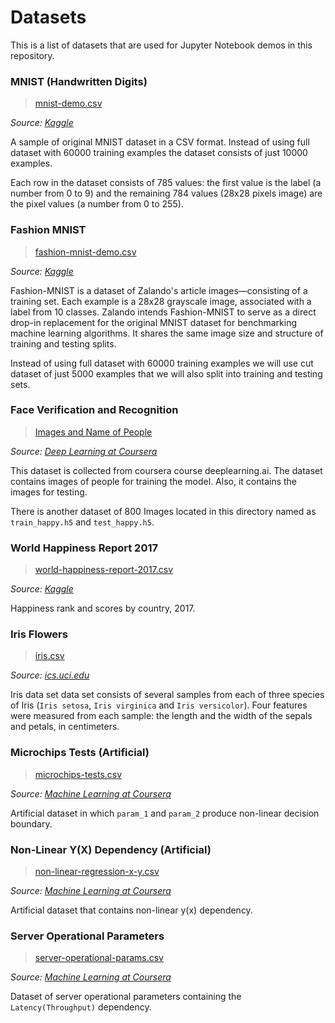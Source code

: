 # Datasets

This is a list of datasets that are used for Jupyter Notebook demos in this repository.

### MNIST (Handwritten Digits)

> [mnist-demo.csv](mnist-demo.csv)

_Source: [Kaggle](https://www.kaggle.com/oddrationale/mnist-in-csv/home)_

A sample of original MNIST dataset in a CSV format. Instead of using full dataset with 60000 training examples the dataset consists of just 10000 examples.

Each row in the dataset consists of 785 values: the first value is the label (a number from 0 to 9) and the remaining 784 values (28x28 pixels image) are the pixel values (a number from 0 to 255).

### Fashion MNIST

> [fashion-mnist-demo.csv](fashion-mnist-demo.csv)

_Source: [Kaggle](https://www.kaggle.com/zalando-research/fashionmnist)_

Fashion-MNIST is a dataset of Zalando's article images—consisting of a training set. Each example is a 28x28 grayscale image, associated with a label from 10 classes. Zalando intends Fashion-MNIST to serve as a direct drop-in replacement for the original MNIST dataset for benchmarking machine learning algorithms. It shares the same image size and structure of training and testing splits.
 
 Instead of using full dataset with 60000 training examples we will use cut dataset of just 5000 examples that we will also split into training and testing sets.  

 ### Face Verification and Recognition

> [Images and Name of People](../../images/face_rexognition)

_Source: [Deep Learning at Coursera](https://www.coursera.org/specializations/deep-learning)_

This dataset is collected from coursera course deeplearning.ai. The dataset contains images of people for training the model. Also, it contains the images for testing. 
 
There is another dataset of 800 Images located in this directory named as `train_happy.h5` and `test_happy.h5`.

### World Happiness Report 2017

> [world-happiness-report-2017.csv](world-happiness-report-2017.csv)

_Source: [Kaggle](https://www.kaggle.com/unsdsn/world-happiness#2017.csv)_

Happiness rank and scores by country, 2017.

### Iris Flowers

> [iris.csv](iris.csv)

_Source: [ics.uci.edu](http://archive.ics.uci.edu/ml/datasets/Iris)_

Iris data set data set consists of several samples from each of three species of Iris (`Iris setosa`, `Iris virginica` and `Iris versicolor`). Four features were measured from each sample: the length and the width of the sepals and petals, in centimeters.

### Microchips Tests (Artificial)

> [microchips-tests.csv](microchips-tests.csv)

_Source: [Machine Learning at Coursera](https://www.coursera.org/learn/machine-learning)_

Artificial dataset in which `param_1` and `param_2` produce non-linear decision boundary.

### Non-Linear Y(X) Dependency (Artificial)

> [non-linear-regression-x-y.csv](non-linear-regression-x-y.csv)

_Source: [Machine Learning at Coursera](https://www.coursera.org/learn/machine-learning)_

Artificial dataset that contains non-linear y(x) dependency.

### Server Operational Parameters

> [server-operational-params.csv](server-operational-params.csv)

_Source: [Machine Learning at Coursera](https://www.coursera.org/learn/machine-learning)_

Dataset of server operational parameters containing the `Latency(Throughput)` dependency. 
